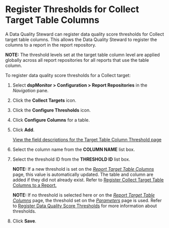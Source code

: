 # Register Thresholds for Collect Target Table Columns

A Data Quality Steward can register data quality score thresholds for
Collect target table columns. This allows the Data Quality Steward to
register the columns to a report in the report repository.

**NOTE:** The threshold levels set at the target table column level are
applied globally across all report repositories for all reports that use
the table column.

To register data quality score thresholds for a Collect target:

1.  Select **dspMonitor \> Configuration \> Report Repositories** in the
    *Navigation* pane.

2.  Click the **Collect Targets** icon.

3.  Click the **Configure Thresholds** icon.

4.  Click **Configure Columns** for a table.

5.  Click **Add**.
    
    [View the field descriptions for the Target Table Column Threshold
    page](../Page_Desc/Target_Table_Column_Threshold.htm)

6.  Select the column name from the **COLUMN NAME** list box.

7.  Select the threshold ID from the **THRESHOLD ID** list box.
    
    **NOTE:** If a new threshold is set on the *[Report Target Table
    Columns](../Page_Desc/Report_Target_Table_Columns.htm)* page, this
    value is automatically updated. The table and column are added if
    they did not already exist. Refer to [Register Collect Target Table
    Columns to a
    Report.](Register_Collect_Target_Table_Columns_to_a_Report.htm)
    
    **NOTE:** If no threshold is selected here or on the *[Report Target
    Table Columns](../Page_Desc/Report_Target_Table_Columns.htm)* page,
    the threshold set on the *[Parameters](../Page_Desc/Parameters.htm)*
    page is used. Refer to [Register Data Quality Score
    Thresholds](Populate_Configuration_Tables.htm#Register_Data_Quality_Score_Thresholds)
    for more information about thresholds.

8.  Click **Save**.

